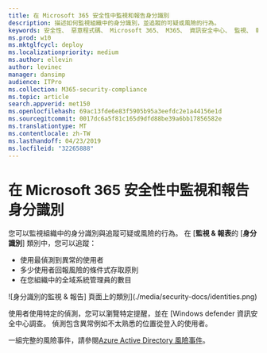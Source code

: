 ```yaml
---
title: 在 Microsoft 365 安全性中監視和報告身分識別
description: 描述如何監視組織中的身分識別，並追蹤的可疑或風險的行為。
keywords: 安全性、 惡意程式碼、 Microsoft 365、 M365、 資訊安全中心、 監視、 報表、 身分識別
ms.prod: w10
ms.mktglfcycl: deploy
ms.localizationpriority: medium
ms.author: ellevin
author: levinec
manager: dansimp
audience: ITPro
ms.collection: M365-security-compliance
ms.topic: article
search.appverid: met150
ms.openlocfilehash: 69ac13fde6e83f5905b95a3eefdc2e1a44156e1d
ms.sourcegitcommit: 0017dc6a5f81c165d9dfd88be39a6bb17856582e
ms.translationtype: MT
ms.contentlocale: zh-TW
ms.lasthandoff: 04/23/2019
ms.locfileid: "32265888"
---
```

# <a name="monitor-and-report-identities-in-microsoft-365-security"></a>在 Microsoft 365 安全性中監視和報告身分識別

您可以監視組織中的身分識別與追蹤可疑或風險的行為。 在 [**監視 & 報表**的 [**身分識別**] 類別中，您可以追蹤：

* 使用最偵測到異常的使用者
* 多少使用者回報風險的條件式存取原則
* 在您組織中的全域系統管理員的數目

![身分識別的監視 & 報告] 頁面上的類別](./media/security-docs/identities.png)

使用者使用特定的偵測，您可以瀏覽特定提醒，並在 [Windows defender 資訊安全中心調查。 偵測包含異常例如不太熟悉的位置從登入的使用者。

一組完整的風險事件，請參閱[Azure Active Directory 風險事件](https://docs.microsoft.com/azure/active-directory/reports-monitoring/concept-risk-events)。
